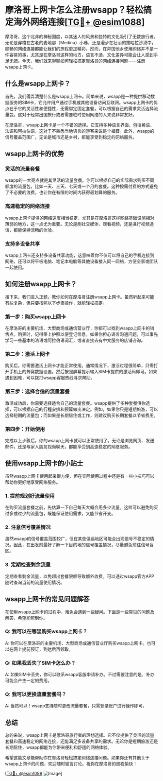 # 摩洛哥上网卡怎么注册wsapp？轻松搞定海外网络连接[[TG💪+ @esim1088](https://t.me/s/esim1088)]

摩洛哥，这个北非的神秘国度，以其迷人的风景和独特的文化吸引了无数旅行者。无论是穿梭在古老的麦地那（Medina）小巷，还是漫步在壮丽的撒哈拉沙漠中，顺畅的网络连接都能让我们的旅程更加精彩。然而，在异国他乡使用网络并不是一件容易的事，尤其是在摩洛哥这样的地方，语言不通、文化差异可能会让人感到手足无措。今天，我们就来聊聊如何轻松搞定摩洛哥的网络连接问题——注册wsapp上网卡。

## 什么是wsapp上网卡？

首先，我们得弄清楚什么是wsapp上网卡。简单来说，wsapp是一种提供移动数据服务的SIM卡，它允许用户通过手机或其他设备访问互联网。wsapp上网卡的优点在于它的灵活性和便捷性，无需绑定固定套餐，可以根据自己的需求灵活选择流量包。这对于经常出国旅行或者需要临时使用网络的人来说非常友好。

在摩洛哥，wsapp上网卡是一个不错的选择。它支持多种语言界面，包括英语、法语和阿拉伯语，这对于不熟悉当地语言的游客来说是个福音。此外，wsapp的信号覆盖范围广，无论是城市还是乡村，都能享受到稳定的网络服务。

## wsapp上网卡的优势

### 灵活的流量套餐

wsapp的一大亮点就是其灵活的流量套餐。你可以根据自己的实际需求购买不同额度的流量包，比如一天、三天、七天或一个月的套餐。这种按需付费的方式避免了不必要的浪费，也让你在有限的时间内获得最划算的服务。

### 高速稳定的网络连接

wsapp上网卡提供的网络速度相当稳定，尤其是在摩洛哥这样网络基础设施相对薄弱的地方，这一点尤为重要。无论是刷社交媒体、观看视频，还是进行视频通话，都能保持流畅的体验。

### 支持多设备共享

wsapp上网卡还支持多设备共享功能，这意味着你不仅可以将自己的手机连接到网络，还可以将平板电脑、笔记本电脑等其他设备接入同一网络，方便全家或团队一起使用。

## 如何注册wsapp上网卡？

接下来，我们进入正题，教你如何在摩洛哥注册wsapp上网卡。虽然听起来可能有些复杂，但只要按照以下步骤操作，就能轻松搞定。

### 第一步：购买wsapp上网卡

在摩洛哥的主要机场、大型商场或通信营业厅，你都可以找到wsapp上网卡的销售点。购买时，记得带上护照以便登记信息。如果你担心语言沟通问题，可以事先学习一些基本的法语或阿拉伯语词汇，或者直接去有中文服务的店铺咨询。

### 第二步：激活上网卡

购买后，你需要激活上网卡才能正常使用。通常情况下，激活过程很简单，只需打开手机上的蜂窝数据设置，然后按照屏幕提示输入SIM卡提供的激活码即可。如果遇到困难，可以拨打wsapp客服热线寻求帮助。

### 第三步：选择合适的流量套餐

激活成功后，你需要选择适合自己的流量套餐。wsapp提供了多种套餐供你选择，可以根据自己的行程安排和预算做出决定。例如，如果你只是短期旅游，可以选择短期的流量包；而如果是长期居住或工作，则建议购买长期套餐以节省费用。

### 第四步：开始使用

完成以上步骤后，你的wsapp上网卡就可以正常使用了。无论是浏览网页、发送邮件，还是与家人朋友视频聊天，都能享受到高速稳定的网络服务。

## 使用wsapp上网卡的小贴士

虽然wsapp上网卡使用起来很方便，但在实际使用过程中还是有一些小技巧可以帮助你更好地享受网络服务。

### 1. 提前规划好流量使用

在购买流量套餐之前，先估算一下自己每天大概会用多少流量。这样可以避免购买过多或过少的流量包，既能保证使用需求，又能节省开支。

### 2. 注意信号覆盖情况

虽然wsapp的信号覆盖范围较广，但在某些偏远地区可能会出现信号不稳定的情况。因此，在出发前最好了解一下目的地的信号覆盖情况，尽量避免前往信号盲区。

### 3. 定期检查剩余流量

定期查看剩余流量，以免超出套餐限额导致额外收费。可以通过wsapp官方APP随时查询当前的流量使用情况。

## wsapp上网卡的常见问题解答

在使用wsapp上网卡的过程中，难免会遇到一些疑问。下面是一些常见的问题及解答，希望能帮到你。

### Q: 我可以在哪里购买wsapp上网卡？
A: 你可以在摩洛哥的主要机场、大型商场或通信营业厅购买wsapp上网卡。也可以在网上提前预订，到达后再领取。

### Q: 如果我丢失了SIM卡怎么办？
A: 如果SIM卡丢失，你可以联系wsapp客服申请补办。不过需要注意的是，补办可能会产生一定的费用。

### Q: 我可以更换流量套餐吗？
A: 当然可以！wsapp支持随时更改流量套餐，只需登录账户进行操作即可。

## 总结

总的来说，wsapp上网卡是摩洛哥旅行者的理想选择。它不仅提供了灵活的流量套餐和高速稳定的网络连接，还能满足多设备共享的需求。无论你是短期旅游还是长期居住，wsapp都能为你带来便利和舒适的网络体验。

希望这篇文章能帮助你在摩洛哥轻松搞定网络连接问题。如果你还有其他关于wsapp上网卡的问题，欢迎随时留言讨论。祝你在摩洛哥的旅程愉快！

[[TG💪+ @esim1088](https://t.me/s/esim1088) ![Image](https://i.postimg.cc/4NQfJmqS/Snipaste-2025-05-13-00-14-12.png)]